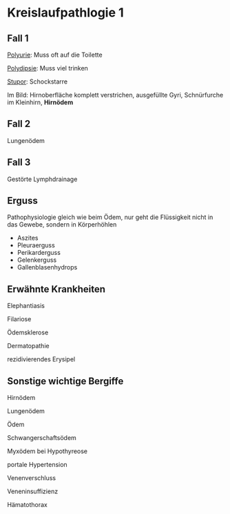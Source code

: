 # Kreislaufpathlogie 1

## Fall 1

<u>Polyurie</u>: Muss oft auf die Toilette

<u>Polydipsie</u>: Muss viel trinken

<u>Stupor</u>: Schockstarre



Im Bild: Hirnoberfläche komplett verstrichen, ausgefüllte Gyri, Schnürfurche im Kleinhirn, **Hirnödem**



## Fall 2

Lungenödem



## Fall 3

Gestörte Lymphdrainage



## Erguss

Pathophysiologie gleich wie beim Ödem, nur geht die Flüssigkeit nicht in das Gewebe, sondern in Körperhöhlen

- Aszites
- Pleuraerguss
- Perikarderguss
- Gelenkerguss
- Gallenblasenhydrops



## Erwähnte Krankheiten

Elephantiasis 

Filariose

Ödemsklerose

Dermatopathie 

rezidivierendes Erysipel



## Sonstige wichtige Bergiffe

Hirnödem

Lungenödem

Ödem

Schwangerschaftsödem

Myxödem bei Hypothyreose

portale Hypertension

Venenverschluss

Veneninsuffizienz

Hämatothorax






